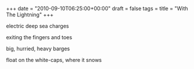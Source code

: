 +++
date = "2010-09-10T06:25:00+00:00"
draft = false
tags = 
title = "With The Lightning"
+++
<p>electric deep sea charges</p>&#13;
<p>exiting the fingers and toes</p>&#13;
<p>big, hurried, heavy barges</p>&#13;
<p>float on the white-caps, where it snows</p> 